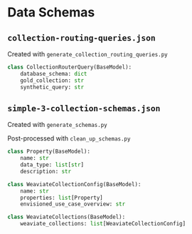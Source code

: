 # Data Schemas

## `collection-routing-queries.json`

Created with `generate_collection_routing_queries.py`

```python
class CollectionRouterQuery(BaseModel):
    database_schema: dict
    gold_collection: str 
    synthetic_query: str
```

## `simple-3-collection-schemas.json`

Created with `generate_schemas.py`

Post-processed with `clean_up_schemas.py`

```python
class Property(BaseModel):
    name: str
    data_type: list[str]
    description: str

class WeaviateCollectionConfig(BaseModel):
    name: str
    properties: list[Property]
    envisioned_use_case_overview: str

class WeaviateCollections(BaseModel):
    weaviate_collections: list[WeaviateCollectionConfig]
```